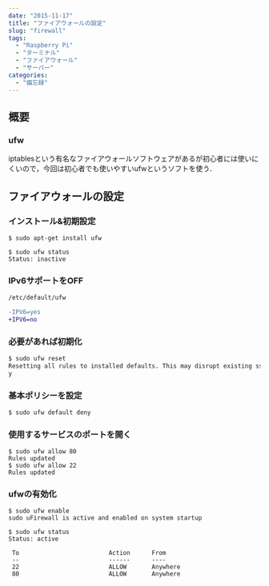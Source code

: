 ```yaml
---
date: "2015-11-17"
title: "ファイアウォールの設定"
slug: "firewall"
tags:
  - "Raspberry Pi"
  - "ターミナル"
  - "ファイアウォール"
  - "サーバー"
categories:
  - "備忘録"
---
```


## 概要

### ufw

iptablesという有名なファイアウォールソフトウェアがあるが初心者には使いにくいので，今回は初心者でも使いやすいufwというソフトを使う．

<!--more-->

## ファイアウォールの設定

### インストール&初期設定

~~~
$ sudo apt-get install ufw

$ sudo ufw status
Status: inactive
~~~

### IPv6サポートをOFF

~~~diff
/etc/default/ufw

-IPV6=yes
+IPV6=no
~~~

### 必要があれば初期化

~~~bash
$ sudo ufw reset
Resetting all rules to installed defaults. This may disrupt existing ssh connections. Proceed with operation (y|n)?
y
~~~

### 基本ポリシーを設定

~~~bash
$ sudo ufw default deny
~~~

### 使用するサービスのポートを開く

~~~
$ sudo ufw allow 80
Rules updated
$ sudo ufw allow 22
Rules updated
~~~

### ufwの有効化

~~~
$ sudo ufw enable
sudo uFirewall is active and enabled on system startup

$ sudo ufw status
Status: active

 To                         Action      From
 --                         ------      ----
 22                         ALLOW       Anywhere
 80                         ALLOW       Anywhere
~~~

